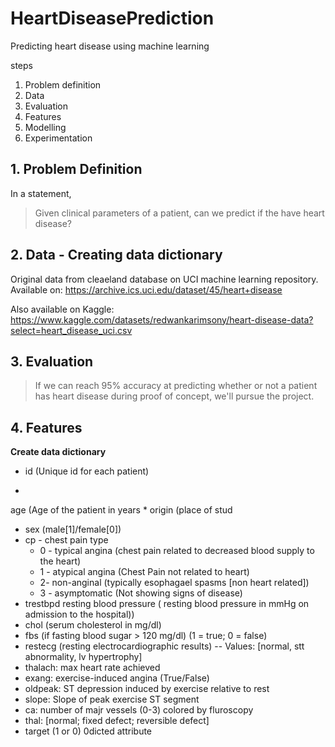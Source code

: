 # HeartDiseasePrediction
Predicting heart disease using machine learning

steps
1. Problem definition
2. Data
3. Evaluation
4. Features
5. Modelling
6. Experimentation

## 1. Problem Definition
In a statement,
> Given clinical parameters of a patient, can we predict if the have heart disease?
## 2. Data - Creating data dictionary
Original data from cleaeland database on UCI machine learning repository. Available on: https://archive.ics.uci.edu/dataset/45/heart+disease

Also available on Kaggle: https://www.kaggle.com/datasets/redwankarimsony/heart-disease-data?select=heart_disease_uci.csv
## 3. Evaluation
> If we can reach 95% accuracy at predicting whether or not a patient has heart disease during proof of concept, we'll pursue the project.
## 4. Features 
**Create data dictionary**
* id (Unique id for each patient)
  
* 
age (Age of the patient in years
* 
origin (place of stud
* sex (male[1]/female[0])
* cp - chest pain type
  * 0 - typical angina (chest pain related to decreased blood supply to the heart)
  * 1 - atypical angina (Chest Pain not related to heart)
  * 2- non-anginal (typically esophagael spasms [non heart related])
  * 3 - asymptomatic (Not showing signs of disease)
* trestbpd resting blood pressure ( resting blood pressure in mmHg on admission to the hospital))
* chol (serum cholesterol in mg/dl)
* fbs (if fasting blood sugar > 120 mg/dl) (1 = true; 0 = false)
* restecg (resting electrocardiographic results) -- Values: [normal, stt abnormality, lv hypertrophy]
* thalach: max heart rate achieved
* exang: exercise-induced angina (True/False)
* oldpeak: ST depression induced by exercise relative to rest
* slope: Slope of peak exercise ST segment
* ca: number of majr vessels (0-3) colored by fluroscopy
* thal: [normal; fixed defect; reversible defect]
* target (1 or 0) 0dicted attribute
